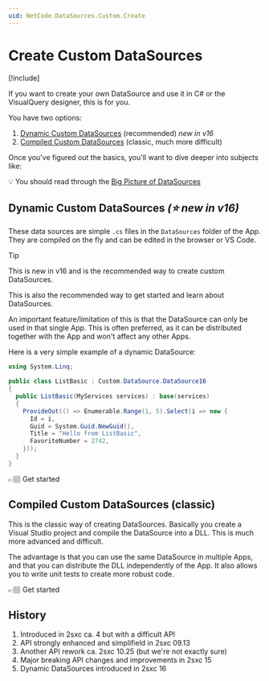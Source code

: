 ```yaml
---
uid: NetCode.DataSources.Custom.Create
---
```


# Create Custom DataSources

[!include[](~/pages/basics/stack/_shared-float-summary.md)]
<style> .context-box-summary .datasource-custom { visibility: visible; } </style>


If you want to create your own DataSource and use it in C# or the VisualQuery designer, this is for you.

You have two options:

1. [Dynamic Custom DataSources](xref:NetCode.DataSources.Custom.Dynamic) (recommended) _new in v16_
1. [Compiled Custom DataSources](xref:NetCode.DataSources.Custom.Compiled) (classic, much more difficult)

Once you've figured out the basics, you'll want to dive deeper into subjects like:

💡 You should read through the [Big Picture of DataSources](xref:NetCode.DataSources.Custom.BigPicture)

## Dynamic Custom DataSources _(⭐ new in v16)_

These data sources are simple `.cs` files in the `DataSources` folder of the App.
They are compiled on the fly and can be edited in the browser or VS Code.

> [!TIP]
> This is new in v16 and is the recommended way to create custom DataSources.
>
> This is also the recommended way to get started and learn about DataSources.

An important feature/limitation of this is that the DataSource can only be used in that single App.
This is often preferred, as it can be distributed together with the App and won't affect any other Apps.

Here is a very simple example of a dynamic DataSource:

```cs
using System.Linq;

public class ListBasic : Custom.DataSource.DataSource16
{
  public ListBasic(MyServices services) : base(services)
  {
    ProvideOut(() => Enumerable.Range(1, 5).Select(i => new {
      Id = i,
      Guid = System.Guid.NewGuid(),
      Title = "Hello from ListBasic",
      FavoriteNumber = 2742,
    }));
  }
}
```

👉🏽 Get started [](xref:NetCode.DataSources.Custom.Dynamic)

## Compiled Custom DataSources (classic)

This is the classic way of creating DataSources.
Basically you create a Visual Studio project and compile the DataSource into a DLL.
This is much more advanced and difficult.

The advantage is that you can use the same DataSource in multiple Apps,
and that you can distribute the DLL independently of the App.
It also allows you to write unit tests to create more robust code.

👉🏽 Get started [](xref:NetCode.DataSources.Custom.Compiled)

## History

1. Introduced in 2sxc ca. 4 but with a difficult API
1. API strongly enhanced and simplifield in 2sxc 09.13
1. Another API rework ca. 2sxc 10.25 (but we're not exactly sure)
1. Major breaking API changes and improvements in 2sxc 15
1. Dynamic DataSources introduced in 2sxc 16

